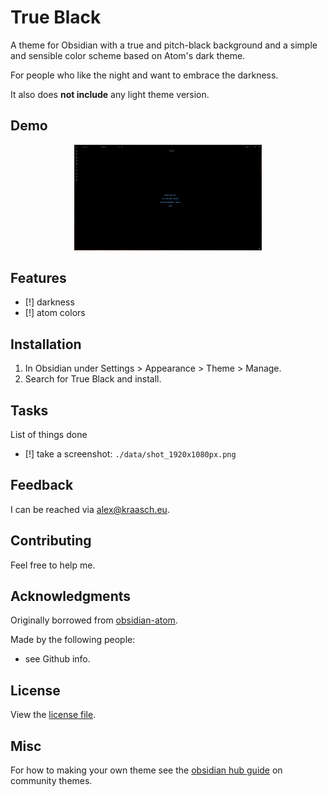 
# True Black

A theme for Obsidian with a true and pitch-black background and a simple and sensible color scheme based on Atom's dark theme.

For people who like the night and want to embrace the darkness.

It also does **not include** any light theme version.

## Demo

<p align="center">
  <img src="./data/shot_1920x1080px.png" width="300"/>
</p>

## Features

  - [!] darkness
  - [!] atom colors

## Installation

  1. In Obsidian under Settings > Appearance > Theme > Manage.
  2. Search for True Black and install.

## Tasks

List of things done

  - [!] take a screenshot: `./data/shot_1920x1080px.png`

## Feedback

I can be reached via [alex@kraasch.eu](mailto:alex@kraasch.eu).

## Contributing

Feel free to help me.

## Acknowledgments

Originally borrowed from [obsidian-atom](https://github.com/kognise/obsidian-atom/).

Made by the following people:

  - see Github info.

## License

View the [license file](./LICENSE).

## Misc

For how to making your own theme see the [obsidian hub guide](https://publish.obsidian.md/hub/04+-+Guides%2C+Workflows%2C+%26+Courses/Guides/How+to+add+your+theme+to+the+community+theme+store) on community themes.

